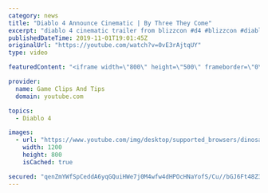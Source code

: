 ```yaml
---
category: news
title: "Diablo 4 Announce Cinematic | By Three They Come"
excerpt: "diablo 4 cinematic trailer from blizzcon #d4 #blizzcon #diablo."
publishedDateTime: 2019-11-01T19:01:45Z
originalUrl: "https://youtube.com/watch?v=0vE3rAjtqUY"
type: video

featuredContent: "<iframe width=\"800\" height=\"500\" frameborder=\"0\" src=\"https://www.youtube.com/embed/0vE3rAjtqUY\" allow=\"accelerometer; autoplay; encrypted-media; gyroscope; picture-in-picture\" allowfullscreen></iframe>"

provider:
  name: Game Clips And Tips
  domain: youtube.com

topics:
  - Diablo 4

images:
  - url: "https://www.youtube.com/img/desktop/supported_browsers/dinosaur.png"
    width: 1200
    height: 800
    isCached: true

secured: "qenZmYWfSpCeddA6yqGQuiHWe7j0M4wfw4dHPOcHNaYofS/Cu//bGJ6Ft48Z34x0uJezfY8ycXpLTxBrxUKFAbVjUZq3JHnR+MU1WLYzCs/5V44STrbi+/+O3MmMXf1jxTR/jg/7TILy5PRVdYCrmxEQi0PJFgBloxG0qhwXpJtNUSh/z4GXLISWSJjSztL6cy2IqSaKVeNXFp6H7e6xgpAcIt7gdNB75zTvy40xVfw+5zKxh84rS6I0K6G6icDI2Ey2RWc8Jkw+T8OkBvrHp/lTtFLAUh0jFtxq/w98ZscFvSWT7nRuSxwapPrHIBZZe0+D8vuMP7+2Ygiz8HjDqts2j+144AJm6L8wRT/MPHIsaYw7cAvOsCVCtXIMtTscnIlmNeP0ZhOvYqxIEs/rFWUBi6KyEwcfbxbov14OLlI2WIxoqnKUrRHZ7+i18nKf;7IkZ5MuaOqLAnSL+5l7IDw=="
---
```


